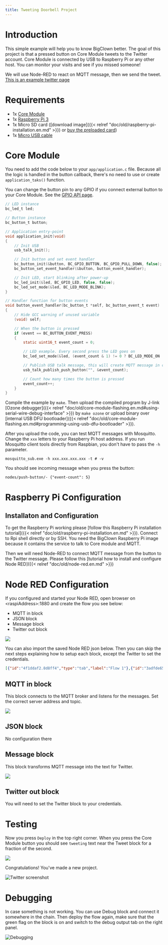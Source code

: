 ```yaml
---
title: Tweeting Doorbell Project
---
```


# Introduction

This simple example will help you to know BigClown better.
The goal of this project is that a pressed button on Core Module tweets to the Twitter account.
Core Module is connected by USB to Raspberry Pi or any other host.
You can monitor your visits and see if you missed someone!

We will use Node-RED to react on MQTT message, then we send the tweet.
[This is an example twitter page](https://twitter.com/bcDoorbell)

# Requirements

* 1x [Core Module](https://shop.bigclown.com/products/core-module)
* 1x [Raspberry Pi 3](https://shop.bigclown.com/products/raspberry-pi-3-set)
* 1x Micro SD card ([download image]({{< relref "doc/old/raspberry-pi-installation.en.md" >}}) or [buy the preloaded card](https://shop.bigclown.com/products/apacer-industrial-microsdhc-card-4gb))
* 1x [Micro USB cable](https://shop.bigclown.com/products/usb2-0-cable-am-b-micro-0-6m)

# Core Module

You need to add the code below to your `app/application.c` file.
Because all the logic is handled in the button callback, there's no need to use or create `application_taks()` function.

You can change the button pin to any GPIO if you connect external button to your Core Module.
See the [GPIO API page](http://sdk.bigclown.com/group__bc__gpio.html).

```c
// LED instance
bc_led_t led;

// Button instance
bc_button_t button;

// Application entry-point
void application_init(void)
{
    // Init USB
    usb_talk_init();

    // Init button and set event handler
    bc_button_init(&button, BC_GPIO_BUTTON, BC_GPIO_PULL_DOWN, false);
    bc_button_set_event_handler(&button, button_event_handler);

    // Init LED, start blinking after power-up
    bc_led_init(&led, BC_GPIO_LED, false, false);
    bc_led_set_mode(&led, BC_LED_MODE_BLINK);
}

// Handler function for button events
void button_event_handler(bc_button_t *self, bc_button_event_t event)
{
    // Hide GCC warning of unused variable
    (void) self;

    // When the button is pressed
    if (event == BC_BUTTON_EVENT_PRESS)
    {
        static uint16_t event_count = 0;

        // LED example. Every second press the LED goes on
        bc_led_set_mode(&led, (event_count & 1) != 0 ? BC_LED_MODE_ON : BC_LED_MODE_OFF);

        // Publish USB talk message, this will create MQTT message in computer
        usb_talk_publish_push_button("", &event_count);

        // Count how many times the button is pressed
        event_count++;
    }
}

```

Compile the example by `make`.
Then upload the compiled program by J-link [Ozone debugger]({{< relref "doc/old/core-module-flashing.en.md#using-serial-wire-debug-interface" >}}) by `make ozone` or upload binary over [internal USB DFU bootloader]({{< relref "doc/old/core-module-flashing.en.md#programming-using-usb-dfu-bootloader" >}}).

After you upload the code, you can test MQTT messages with Mosquitto.
Change the `xxx` letters to your Raspberry Pi host address.
If you run Mosquitto client tools directly from Raspbian, you don't have to pass the `-h` parameter.

`mosquitto_sub.exe -h xxx.xxx.xxx.xxx -t # -v`

You should see incoming message when you press the button:

`nodes/push-button/- {"event-count": 5}`

# Raspberry Pi Configuration

## Installaton and Configuration

To get the Raspberry Pi working please [follow this Raspberry Pi installation tutorial]({{< relref "doc/old/raspberry-pi-installation.en.md" >}}).
Connect to Rpi shell directly or by SSH.
You need the BigClown Raspberry Pi image because it contains the service to talk to Core module and MQTT.

Then we will need Node-RED to connect MQTT message from the button to the Twitter message.
Please follow this [tutorial how to install and configure Node RED]({{< relref "doc/old/node-red.en.md" >}})

# Node RED Configuration

If you configured and started your Node RED, open browser on &lt;raspiAddress&gt;:1880 and create the flow you see below:

* MQTT in block
* JSON block
* Message block
* Twitter out block

![](flow.png)

You can also import the saved Node RED json below.
Then you can skip the next steps explaining how to setup each block, except the Twitter to set the credentials.

```json
[{"id":"4f1ddaf2.8d8ff4","type":"tab","label":"Flow 1"},{"id":"3adfde65.667022","type":"mqtt-broker","z":"","broker":"localhost","port":"1883","clientid":"","usetls":false,"compatmode":true,"keepalive":"60","cleansession":true,"willTopic":"","willQos":"0","willPayload":"","birthTopic":"","birthQos":"0","birthPayload":""},{"id":"856fe615.8f1008","type":"twitter-credentials","z":"","screen_name":"@bcDoorbell"},{"id":"b9060d89.926bd","type":"mqtt in","z":"4f1ddaf2.8d8ff4","name":"","topic":"nodes/push-button/-","qos":"0","broker":"3adfde65.667022","x":275,"y":133,"wires":[["aab295ba.d087e8"]]},{"id":"1eb962d4.06a4ad","type":"twitter out","z":"4f1ddaf2.8d8ff4","twitter":"856fe615.8f1008","name":"Tweet","x":739,"y":133,"wires":[]},{"id":"62d4fc7.ea3b104","type":"template","z":"4f1ddaf2.8d8ff4","name":"Message","field":"payload","fieldType":"msg","format":"handlebars","syntax":"mustache","template":"Somebody is at the door! ({{payload.event-count}})","x":597,"y":133,"wires":[["1eb962d4.06a4ad"]]},{"id":"aab295ba.d087e8","type":"json","z":"4f1ddaf2.8d8ff4","name":"","x":451,"y":133,"wires":[["62d4fc7.ea3b104"]]}]
```

## MQTT in block

This block connects to the MQTT broker and listens for the messages.
Set the correct server address and topic.

![](mqtt.png)

## JSON block

No configuration there

## Message block

This block transforms MQTT message into the text for Twitter.

![](message.png)

## Twitter out block

You will need to set the Twitter block to your credentials.

# Testing

Now you press `Deploy` in the top right corner.
When you press the Core Module button you should see `tweeting` text near the Tweet block for a fraction of the second.

![](tweeting.png)

Congratulations! You've made a new project.

![Twitter screenshot](twitter_screenshot.png)

# Debugging

In case something is not working.
You can use Debug block and connect it somewhere in the chain.
Then deploy the flow again, make sure that the green flag on the block is on and switch to the debug output tab on the right panel.

![Debugging](debug.png)
